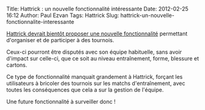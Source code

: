 Title: Hattrick : un nouvelle fonctionnalité intéressante
Date: 2012-02-25 16:12
Author: Paul Ezvan
Tags: Hattrick
Slug: hattrick-un-nouvelle-fonctionnalite-interessante

[Hattrick devrait bientôt proposer une nouvelle
fonctionnalité](http://hattrickunited.org/dev-blog/2012/02/22/that-feature-ive-told-you-about/)
permettant d'organiser et de participer à des tournois.  

Ceux-ci pourront être disputés avec son équipe habituelle, sans avoir
d'impact sur celle-ci, que ce soit au niveau entraînement, forme,
blessure et cartons.  

Ce type de fonctionnalité manquait grandement à Hattrick, forçant les
utilisateurs à bricoler des tournois sur les matchs d'entraînement, avec
toutes les conséquences que cela a sur la gestion de l'équipe.  

Une future fonctionnalité à surveiller donc !

